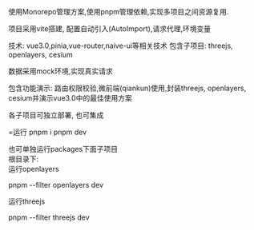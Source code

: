 使用Monorepo管理方案,使用pnpm管理依赖,实现多项目之间资源复用.

项目采用vite搭建, 配置自动引入(AutoImport),请求代理,环境变量

技术: vue3.0,pinia,vue-router,naive-ui等相关技术 包含子项目: threejs, openlayers, cesium

数据采用mock环境,实现真实请求

包含功能演示: 路由权限校验,微前端(qiankun)使用,封装threejs, openlayers, cesium并演示vue3.0中的最佳使用方案

各子项目可独立部署, 也可集成

=运行
pnpm i
pnpm dev

也可单独运行packages下面子项目  
根目录下:  
运行openlayers

pnpm --filter openlayers dev

运行threejs

pnpm --filter threejs dev
